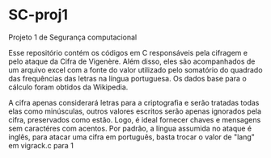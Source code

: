 # SC-proj1
Projeto 1 de Segurança computacional

Esse repositório contém os códigos em C responsáveis pela cifragem e pelo ataque da Cifra de Vigenère. Além disso, eles são acompanhados de um arquivo excel com a fonte do valor utilizado pelo somatório do quadrado das frequências das letras na língua portuguesa. Os dados base para o cálculo foram obtidos da Wikipedia.

A cifra apenas considerará letras para a criptografia e serão tratadas todas elas como minúsculas, outros valores escritos serão apenas ignorados pela cifra, preservados como estão. Logo, é ideal fornecer chaves e mensagens sem caractéres com acentos.
Por padrão, a língua assumida no ataque é inglês, para atacar uma cifra em português, basta trocar o valor de "lang" em vigrack.c para 1
